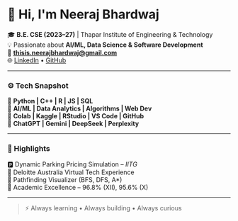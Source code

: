 # 👋 Hi, I'm Neeraj Bhardwaj  

🎓 **B.E. CSE (2023–27)** | Thapar Institute of Engineering & Technology  
💡 Passionate about **AI/ML, Data Science & Software Development**  
📧 **thisis.neerajbhardwaj@gmail.com**  
🌐 [LinkedIn](https://www.linkedin.com/in/neeraj-bhardwaj-461548285) • [GitHub](https://github.com/NeerajSkillsUp)

---

### ⚙️ Tech Snapshot
🧠 **Python | C++ | R | JS | SQL**  
🚀 **AI/ML | Data Analytics | Algorithms | Web Dev**  
🧰 **Colab | Kaggle | RStudio | VS Code | GitHub**  
🤖 **ChatGPT | Gemini | DeepSeek | Perplexity**

---

### 🌟 Highlights
🅿️ Dynamic Parking Pricing Simulation – *IITG*  
💼 Deloitte Australia Virtual Tech Experience  
🧭 Pathfinding Visualizer (BFS, DFS, A\*)  
🏅 Academic Excellence – 96.8% (XII), 95.6% (X)

---

> ⚡ Always learning • Always building • Always curious
